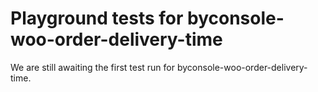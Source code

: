 # Playground tests for byconsole-woo-order-delivery-time
We are still awaiting the first test run for byconsole-woo-order-delivery-time.
